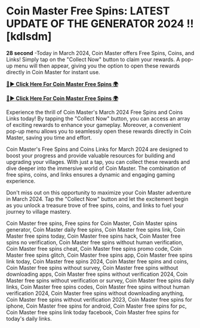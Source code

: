 # Coin Master Free Spins: LATEST UPDATE OF THE GENERATOR 2024 !! [kdlsdm]

**28 second** -Today in March 2024, Coin Master offers Free Spins, Coins, and Links! Simply tap on the "Collect Now" button to claim your rewards. A pop-up menu will then appear, giving you the option to open these rewards directly in Coin Master for instant use.

[**🔴► Click Here For Coin Master Free Spins 🌍**](https://jimaddadel.github.io/Coin)

[**🔴► Click Here For Coin Master Free Spins 🌍**](https://jimaddadel.github.io/Coin)
 
Experience the thrill of Coin Master's March 2024 Free Spins and Coins Links today! By tapping the "Collect Now" button, you can access an array of exciting rewards to enhance your gameplay. Moreover, a convenient pop-up menu allows you to seamlessly open these rewards directly in Coin Master, saving you time and effort.

Coin Master's Free Spins and Coins Links for March 2024 are designed to boost your progress and provide valuable resources for building and upgrading your villages. With just a tap, you can collect these rewards and dive deeper into the immersive world of Coin Master. The combination of free spins, coins, and links ensures a dynamic and engaging gaming experience.

Don't miss out on this opportunity to maximize your Coin Master adventure in March 2024. Tap the "Collect Now" button and let the excitement begin as you unlock a treasure trove of free spins, coins, and links to fuel your journey to village mastery.

Coin Master free spins, Free spins for Coin Master, Coin Master spins generator, Coin Master daily free spins, Coin Master free spins link, Coin Master free spins today, Coin Master free spins hack, Coin Master free spins no verification, Coin Master free spins without human verification, Coin Master free spins cheat, Coin Master free spins promo code, Coin Master free spins glitch, Coin Master free spins app, Coin Master free spins link today, Coin Master free spins 2024, Coin Master free spins and coins, Coin Master free spins without survey, Coin Master free spins without downloading apps, Coin Master free spins without verification 2024, Coin Master free spins without verification or survey, Coin Master free spins daily links, Coin Master free spins codes, Coin Master free spins without human verification 2024, Coin Master free spins without downloading anything, Coin Master free spins without verification 2023, Coin Master free spins for iphone, Coin Master free spins for android, Coin Master free spins for pc, Coin Master free spins link today facebook, Coin Master free spins for today's daily links.
